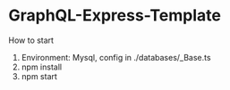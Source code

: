 # GraphQL-Express-Template
How to start
1. Environment: Mysql, config in ./databases/_Base.ts
2. npm install
3. npm start
